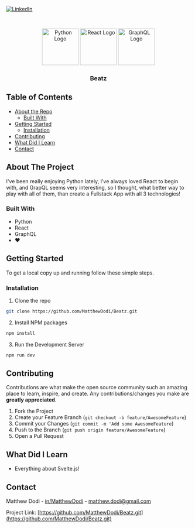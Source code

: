 [![LinkedIn][linkedin-shield]][linkedin-url]

<!-- PROJECT LOGO -->
<br />
<p align="center">
    <img src="https://upload.wikimedia.org/wikipedia/commons/thumb/c/c3/Python-logo-notext.svg/1024px-Python-logo-notext.svg.png" alt="Python Logo" width="100">
    <img src="https://cdn4.iconfinder.com/data/icons/logos-3/600/React.js_logo-512.png" alt="React Logo" width="100">
    <img src="https://s3-us-west-2.amazonaws.com/assets.blog.serverless.com/graphql.jpeg" alt="GraphQL Logo" width="100">

  <h3 align="center">Beatz</h3>
</p>

<!-- TABLE OF CONTENTS -->

## Table of Contents

- [About the Repo](#about-the-project)
  - [Built With](#built-with)
- [Getting Started](#getting-started)
  - [Installation](#installation)
- [Contributing](#contributing)
- [What Did I Learn](#what-did-i-learn)
- [Contact](#contact)

<!-- ABOUT THE PROJECT -->

## About The Project

I've been really enjoying Python lately, I've always loved React to begin with, and GrapQL seems very interesting, so I thought, what better way to play with all of them, than create a Fullstack App with all 3 technologies!

### Built With

- Python
- React
- GraphQL
- ❤

<!-- GETTING STARTED -->

## Getting Started

To get a local copy up and running follow these simple steps.

### Installation

1. Clone the repo

```sh
git clone https://github.com/MatthewDodi/Beatz.git
```

2. Install NPM packages

```sh
npm install
```

3. Run the Development Server

```sh
npm run dev
```

<!-- CONTRIBUTING -->

## Contributing

Contributions are what make the open source community such an amazing place to learn, inspire, and create. Any contributions/changes you make are **greatly appreciated**.

1. Fork the Project
2. Create your Feature Branch (`git checkout -b feature/AwesomeFeature`)
3. Commit your Changes (`git commit -m 'Add some AwesomeFeature`)
4. Push to the Branch (`git push origin feature/AwesomeFeature`)
5. Open a Pull Request

## What Did I Learn

- Everything about Svelte.js!

<!-- CONTACT -->

## Contact

Matthew Dodi - [in/MatthewDodi](https://linkedin.com/in/MatthewDodi) - matthew.dodi@gmail.com

Project Link: [https://github.com/MatthewDodi/Beatz.git](https://github.com/MatthewDodi/Beatz.git)

<!-- MARKDOWN LINKS & IMAGES -->

[linkedin-shield]: https://img.shields.io/badge/-LinkedIn-black.svg?style=flat-square&logo=linkedin&colorB=555
[linkedin-url]: https://linkedin.com/in/MatthewDodi
